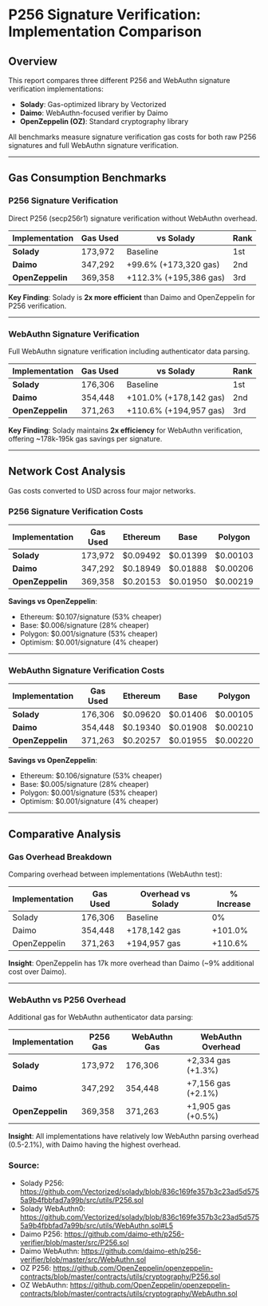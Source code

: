 # P256 Signature Verification: Implementation Comparison

## Overview

This report compares three different P256 and WebAuthn signature verification implementations:
- **Solady**: Gas-optimized library by Vectorized
- **Daimo**: WebAuthn-focused verifier by Daimo
- **OpenZeppelin (OZ)**: Standard cryptography library

All benchmarks measure signature verification gas costs for both raw P256 signatures and full WebAuthn signature verification.

---

## Gas Consumption Benchmarks

### P256 Signature Verification

Direct P256 (secp256r1) signature verification without WebAuthn overhead.

| Implementation | Gas Used | vs Solady | Rank |
|----------------|----------|-----------|------|
| **Solady** | 173,972 | Baseline | 1st |
| **Daimo** | 347,292 | +99.6% (+173,320 gas) | 2nd |
| **OpenZeppelin** | 369,358 | +112.3% (+195,386 gas) | 3rd |

**Key Finding**: Solady is **2x more efficient** than Daimo and OpenZeppelin for P256 verification.

---

### WebAuthn Signature Verification

Full WebAuthn signature verification including authenticator data parsing.

| Implementation | Gas Used | vs Solady | Rank |
|----------------|----------|-----------|------|
| **Solady** | 176,306 | Baseline | 1st |
| **Daimo** | 354,448 | +101.0% (+178,142 gas) | 2nd |
| **OpenZeppelin** | 371,263 | +110.6% (+194,957 gas) | 3rd |

**Key Finding**: Solady maintains **2x efficiency** for WebAuthn verification, offering ~178k-195k gas savings per signature.

---

## Network Cost Analysis

Gas costs converted to USD across four major networks.

### P256 Signature Verification Costs

| Implementation | Gas Used | Ethereum | Base | Polygon | Optimism |
|----------------|----------|----------|------|---------|----------|
| **Solady** | 173,972 | $0.09492 | $0.01399 | $0.00103 | $0.02025 |
| **Daimo** | 347,292 | $0.18949 | $0.01888 | $0.00206 | $0.02098 |
| **OpenZeppelin** | 369,358 | $0.20153 | $0.01950 | $0.00219 | $0.02107 |

**Savings vs OpenZeppelin**:
- Ethereum: $0.107/signature (53% cheaper)
- Base: $0.006/signature (28% cheaper)
- Polygon: $0.001/signature (53% cheaper)
- Optimism: $0.001/signature (4% cheaper)

---

### WebAuthn Signature Verification Costs

| Implementation | Gas Used | Ethereum | Base | Polygon | Optimism |
|----------------|----------|----------|------|---------|----------|
| **Solady** | 176,306 | $0.09620 | $0.01406 | $0.00105 | $0.02026 |
| **Daimo** | 354,448 | $0.19340 | $0.01908 | $0.00210 | $0.02101 |
| **OpenZeppelin** | 371,263 | $0.20257 | $0.01955 | $0.00220 | $0.02108 |

**Savings vs OpenZeppelin**:
- Ethereum: $0.106/signature (53% cheaper)
- Base: $0.005/signature (28% cheaper)
- Polygon: $0.001/signature (53% cheaper)
- Optimism: $0.001/signature (4% cheaper)

---

## Comparative Analysis

### Gas Overhead Breakdown

Comparing overhead between implementations (WebAuthn test):

| Implementation | Gas Used | Overhead vs Solady | % Increase |
|----------------|----------|--------------------|------------|
| Solady | 176,306 | Baseline | 0% |
| Daimo | 354,448 | +178,142 gas | +101.0% |
| OpenZeppelin | 371,263 | +194,957 gas | +110.6% |

**Insight**: OpenZeppelin has 17k more overhead than Daimo (~9% additional cost over Daimo).

---

### WebAuthn vs P256 Overhead

Additional gas for WebAuthn authenticator data parsing:

| Implementation | P256 Gas | WebAuthn Gas | WebAuthn Overhead |
|----------------|----------|--------------|-------------------|
| **Solady** | 173,972 | 176,306 | +2,334 gas (+1.3%) |
| **Daimo** | 347,292 | 354,448 | +7,156 gas (+2.1%) |
| **OpenZeppelin** | 369,358 | 371,263 | +1,905 gas (+0.5%) |

**Insight**: All implementations have relatively low WebAuthn parsing overhead (0.5-2.1%), with Daimo having the highest overhead.

### Source:

* Solady P256: https://github.com/Vectorized/solady/blob/836c169fe357b3c23ad5d5755a9b4fbbfad7a99b/src/utils/P256.sol
* Solady WebAuthn0: https://github.com/Vectorized/solady/blob/836c169fe357b3c23ad5d5755a9b4fbbfad7a99b/src/utils/WebAuthn.sol#L5
* Daimo P256: https://github.com/daimo-eth/p256-verifier/blob/master/src/P256.sol
* Daimo WebAuthn: https://github.com/daimo-eth/p256-verifier/blob/master/src/WebAuthn.sol
* OZ P256: https://github.com/OpenZeppelin/openzeppelin-contracts/blob/master/contracts/utils/cryptography/P256.sol
* OZ WebAuthn: https://github.com/OpenZeppelin/openzeppelin-contracts/blob/master/contracts/utils/cryptography/WebAuthn.sol